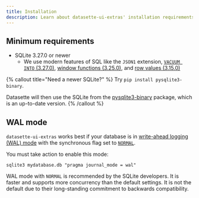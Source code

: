 ```yaml
---
title: Installation
description: Learn about datasette-ui-extras' installation requirements.
---
```


## Minimum requirements

- SQLite 3.27.0 or newer
    - We use modern features of SQL like the `JSON1` extension, [`VACUUM INTO` (3.27.0)](https://sqlite.org/changes.html#version_3_27_0), [window functions (3.25.0)](https://sqlite.org/changes.html#version_3_25_0), and [row values (3.15.0)](https://sqlite.org/changes.html#version_3_15_0)

{% callout title="Need a newer SQLite?" %}
Try `pip install pysqlite3-binary`.

Datasette will then use the SQLite from the [pysqlite3-binary](https://github.com/coleifer/pysqlite3) package, which is an up-to-date version.
{% /callout %}


## WAL mode

`datasette-ui-extras` works best if your database is in [write-ahead logging (WAL) mode](https://www.sqlite.org/wal.html) with the synchronous flag set to [`NORMAL`](https://www.sqlite.org/pragma.html#pragma_synchronous).

You must take action to enable this mode:

```shell
sqlite3 mydatabase.db "pragma journal_mode = wal"
```

WAL mode with `NORMAL` is recommended by the SQLite developers. It is faster
and supports more concurrency than the default settings. It is not the default
due to their long-standing commitment to backwards compatibility.
